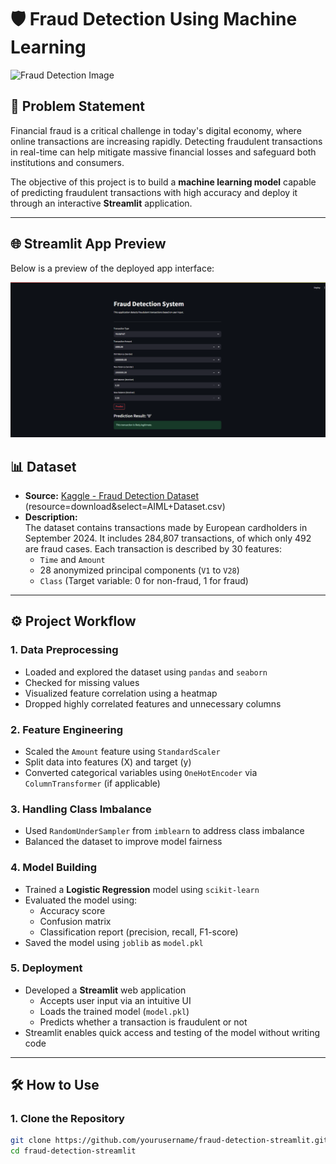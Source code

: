 # 🛡️ Fraud Detection Using Machine Learning
![Fraud Detection Image](https://images.unsplash.com/photo-1708423538640-c079fd23c2ae?q=80&w=2070&auto=format&fit=crop&ixlib=rb-4.1.0&ixid=M3wxMjA3fDB8MHxwaG90by1wYWdlfHx8fGVufDB8fHx8fA%3D%3D)



## 📌 Problem Statement

Financial fraud is a critical challenge in today's digital economy, where online transactions are increasing rapidly. Detecting fraudulent transactions in real-time can help mitigate massive financial losses and safeguard both institutions and consumers.

The objective of this project is to build a **machine learning model** capable of predicting fraudulent transactions with high accuracy and deploy it through an interactive **Streamlit** application.

---
## 🌐 Streamlit App Preview

Below is a preview of the deployed app interface:

![App UI_Screenshot](Fraud_Detection_System_UI.png)



## 📊 Dataset

- **Source:** [Kaggle - Fraud Detection Dataset](https://www.kaggle.com/datasets/amanalisiddiqui/fraud-detection-dataset)
(resource=download&select=AIML+Dataset.csv)
- **Description:**  
  The dataset contains transactions made by European cardholders in September 2024. It includes 284,807 transactions, of which only 492 are fraud cases. Each transaction is described by 30 features:
  - `Time` and `Amount`
  - 28 anonymized principal components (`V1` to `V28`)
  - `Class` (Target variable: 0 for non-fraud, 1 for fraud)

---

## ⚙️ Project Workflow

### 1. Data Preprocessing

- Loaded and explored the dataset using `pandas` and `seaborn`
- Checked for missing values
- Visualized feature correlation using a heatmap
- Dropped highly correlated features and unnecessary columns

### 2. Feature Engineering

- Scaled the `Amount` feature using `StandardScaler`
- Split data into features (X) and target (y)
- Converted categorical variables using `OneHotEncoder` via `ColumnTransformer` (if applicable)

### 3. Handling Class Imbalance

- Used `RandomUnderSampler` from `imblearn` to address class imbalance
- Balanced the dataset to improve model fairness

### 4. Model Building

- Trained a **Logistic Regression** model using `scikit-learn`
- Evaluated the model using:
  - Accuracy score
  - Confusion matrix
  - Classification report (precision, recall, F1-score)
- Saved the model using `joblib` as `model.pkl`

### 5. Deployment

- Developed a **Streamlit** web application
  - Accepts user input via an intuitive UI
  - Loads the trained model (`model.pkl`)
  - Predicts whether a transaction is fraudulent or not
- Streamlit enables quick access and testing of the model without writing code

---

## 🛠️ How to Use

### 1. Clone the Repository

```bash
git clone https://github.com/yourusername/fraud-detection-streamlit.git
cd fraud-detection-streamlit
